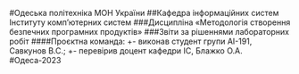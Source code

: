 #Одеська політехніка МОН України
##Кафедра інформаційних систем Інституту комп’ютерних систем
###Дисципліна «Методологія створення безпечних програмних продуктів»
###Звіти за рішеннями лабораторних робіт
####Проєктна команда:
+- виконав студент групи АІ-191, Савкунов В.С.;
+- перевірив доцент кафедри ІС, Блажко О.А.
#Одеса-2023
